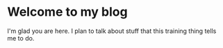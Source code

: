 # Welcome to my blog

I'm glad you are here. I plan to talk about stuff that this training thing tells me to do.
